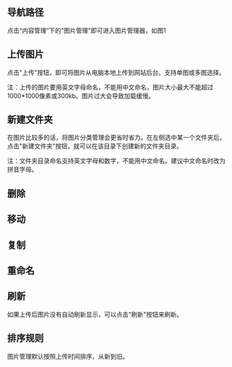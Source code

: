 ## 导航路径

点击“内容管理”下的“图片管理”即可进入图片管理器，如图1

## 上传图片

点击"上传"按钮，即可将图片从电脑本地上传到网站后台。支持单图或多图选择。

注：上传的图片要用英文字母命名，不能用中文命名，图片大小最大不能超过1000*1000像素或300kb。图片过大会导致加载缓慢。


## 新建文件夹

在图片比较多的话，将图片分类管理会更省时省力。在左侧选中某一个文件夹后，点击"新建文件夹"按钮，就可以在该目录下创建新的文件夹目录。

注：文件夹目录命名支持英文字母和数字，不能用中文命名。建议中文命名时改为拼音字母。


## 删除

## 移动

## 复制

## 重命名

## 刷新

如果上传后图片没有自动刷新显示，可以点击"刷新"按钮来刷新。


## 排序规则

图片管理默认按照上传时间排序，从新到旧。